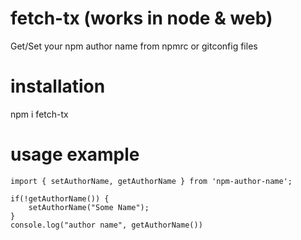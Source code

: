 # fetch-tx (works in node & web)

Get/Set your npm author name from npmrc or gitconfig files

# installation

npm i fetch-tx

# usage example

```
import { setAuthorName, getAuthorName } from 'npm-author-name';

if(!getAuthorName()) {
    setAuthorName("Some Name");
}
console.log("author name", getAuthorName())
```
